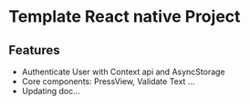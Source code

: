 # Template React native Project

## Features

+ Authenticate User with Context api and AsyncStorage
+ Core components: PressView, Validate Text ...
+ Updating doc...

